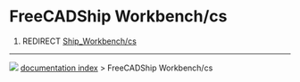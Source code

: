# FreeCADShip Workbench/cs
1.  REDIRECT [Ship_Workbench/cs](Ship_Workbench/cs.md)



---
![](images/Button_right.svg) [documentation index](../README.md) > FreeCADShip Workbench/cs
